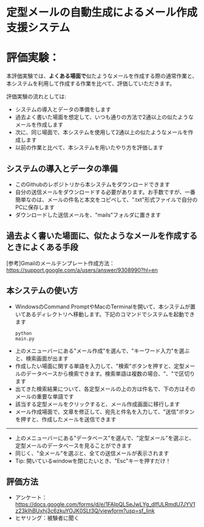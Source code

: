 # 定型メールの自動生成によるメール作成支援システム

# 評価実験：
本評価実験では、**よくある場面で**似たようなメールを作成する際の通常作業と、本システムを利用して作成する作業を比べて、評価していただきます。

評価実験の流れとしては:
* システムの導入とデータの準備をします
* 過去よく書いた場面を想定して、いつも通りの方法で2通以上の似たようなメールを作成します
* 次に、同じ場面で、本システムを使用して2通以上の似たようなメールを作成します
* 以前の作業と比べて、本システムを用いたやり方を評価します

## システムの導入とデータの準備
* このGithubのレポジトリから本システムをダウンロードできます
* 自分の送信メールをダウンロードする必要があります。お手数ですが、一番簡単なのは、メールの件名と本文をコピペして、".txt"形式ファイルで自分のPCに保存します
* ダウンロードした送信メールを、"mails"フォルダに置きます

## 過去よく書いた場面に、似たようなメールを作成するときによくある手段
<!-- 例として、あなたは社会人で、毎日、ほぼ同じ仕事を上司に報告メールを送らなければなりません。そのメールを作成するたびに、
* 送信メールボックスに入って、検索バーに、過去メールに書かれたと思う単語を入力して、検索する。
* 検索結果の中、件名またメールの最初行から適切そうなメールを判断して、メールを開いて、そのメールの文章をコピーします。
* 作成画面に入って、コピーした文章を貼り付けます。
* 内容を修正して、送信します。-->

[参考]Gmailのメールテンプレート作成方法：https://support.google.com/a/users/answer/9308990?hl=en

## 本システムの使い方
* WindowsのCommand PromptやMacのTerminalを開いて、本システムが置いてあるディレクトリへ移動します。下記のコマンドでシステムを起動できます<pre><code>python main.py</code></pre>
* 上のメニューバーにある"メール作成"を選んで、"キーワード入力"を選ぶと、検索画面が出ます
* 作成したい場面に関する単語を入力して、"検索"ボタンを押すと、定型メールのデータベースから検索できます。検索単語は複数の場合、"、"で区切ります
* 出てきた検索結果について、各定型メールの上の方は件名で、下の方はそのメールの重要な単語です
* 該当する定型メールをクリックすると、メール作成画面に移行します
* メール作成場面で、文章を修正して、宛先と件名を入力して、"送信"ボタンを押すと、作成したメールを送信できます
***
* 上のメニューバーにある"データベース"を選んで、"定型メール"を選ぶと、定型メールのデータベースを見ることができます
* 同じく、"全メール"を選ぶと、全ての送信メールが表示されます
* Tip: 開いているwindowを閉じたいとき、"Esc"キーを押すだけ！


## 評価方法
* アンケート：https://docs.google.com/forms/d/e/1FAIpQLSeJwLYg_dIfULRmdU7JYV1z23kIhBUxhj3c6zkuYOJK0SLt3Q/viewform?usp=sf_link
* ヒヤリング：被験者に聞く
